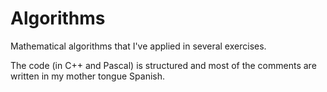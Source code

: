 # Algorithms

Mathematical algorithms that I've applied in several exercises.

The code (in C++ and Pascal) is structured and most of the comments are written in my mother tongue Spanish.


